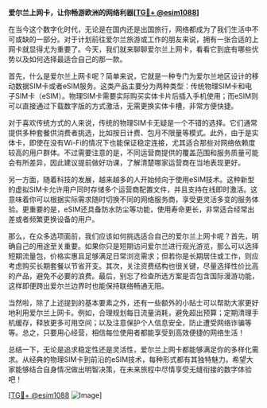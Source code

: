 **爱尔兰上网卡，让你畅游欧洲的网络利器[[TG💪+ @esim1088](https://t.me/s/esim1088)]**

在当今这个数字化时代，无论是在国内还是出国旅行，网络都成为了我们生活中不可或缺的一部分。对于计划前往爱尔兰旅游或工作的朋友来说，拥有一张合适的上网卡就显得尤为重要了。今天，我们就来聊聊爱尔兰上网卡，看看它到底有哪些优势以及如何选择最适合自己的那一款。

首先，什么是爱尔兰上网卡呢？简单来说，它就是一种专门为爱尔兰地区设计的移动数据SIM卡或者eSIM服务。这类产品主要分为两种类型：传统物理SIM卡和电子SIM卡（eSIM）。物理SIM卡需要实际购买实体卡片后插入手机使用；而eSIM则可以直接通过下载数字版的方式激活，无需更换实体卡槽，非常方便快捷。

对于喜欢传统方式的人来说，传统的物理SIM卡无疑是一个不错的选择。它们通常提供多种套餐供消费者挑选，比如按日计费、包月不限量等模式。此外，由于是实体卡，即使在没有Wi-Fi的情况下也能保证稳定连接，尤其适合那些对网络依赖度较高的用户群体。不过需要注意的是，不同运营商提供的覆盖范围和服务质量可能会有所差异，因此建议提前做好功课，了解清楚哪家运营商在当地表现更好。

另一方面，随着科技的发展，越来越多的人开始倾向于使用eSIM技术。这种新型的虚拟SIM卡允许用户同时存储多个运营商配置文件，并且支持在线即时激活。这意味着你可以根据实际需求随时切换不同的网络服务商，享受更灵活多变的服务体验。更重要的是，eSIM还具备防水防尘等功能，使用寿命更长，非常适合经常出差或者频繁更换设备的用户。

那么，在众多选项面前，我们应该如何挑选适合自己的爱尔兰上网卡呢？首先，明确自己的用途至关重要。如果你只是短期访问爱尔兰进行观光游览，那么可以选择短期流量包，价格实惠且足够满足日常浏览需求；但若你是长期居住或工作，则应考虑购买长期套餐以节省开支。其次，关注资费结构也很关键，尽量选择性价比高的产品，避免不必要的浪费。最后，别忘了检查所选方案是否包含国际漫游功能，这样即便跨出爱尔兰边界时也能保持联络畅通无阻。

当然啦，除了上述提到的基本要素之外，还有一些额外的小贴士可以帮助大家更好地利用爱尔兰上网卡。例如，合理规划每日流量消耗，避免超出预算；定期清理手机缓存，释放更多可用空间；以及注意保护个人信息安全，防止遭受网络诈骗等等。总之，只要用心经营，相信每位使用者都能享受到高效便捷的网络生活！

总结一下，无论是追求稳定性还是灵活性，爱尔兰上网卡都能够满足你的多样化需求。从经典的物理SIM卡到前沿的eSIM技术，每种形式都有其独特魅力。希望大家能够结合自身情况做出明智决策，在未来旅程中尽情享受无缝衔接的数字体验吧！

[[TG💪+ @esim1088](https://t.me/s/esim1088) ![Image](https://i.postimg.cc/4NQfJmqS/Snipaste-2025-05-13-00-14-12.png)]